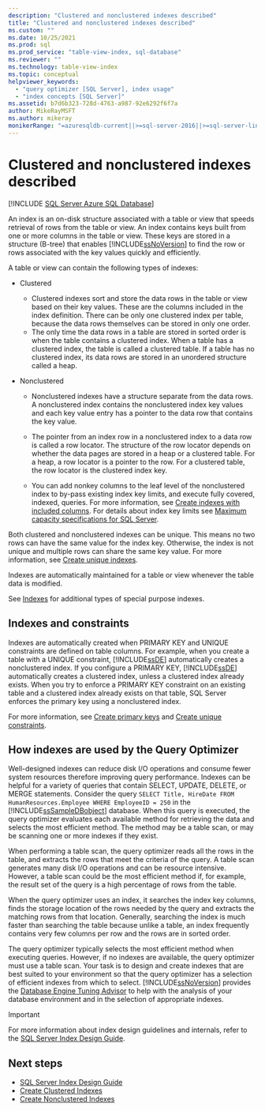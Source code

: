```yaml
---
description: "Clustered and nonclustered indexes described"
title: "Clustered and nonclustered indexes described"
ms.custom: ""
ms.date: 10/25/2021
ms.prod: sql
ms.prod_service: "table-view-index, sql-database"
ms.reviewer: ""
ms.technology: table-view-index
ms.topic: conceptual
helpviewer_keywords: 
  - "query optimizer [SQL Server], index usage"
  - "index concepts [SQL Server]"
ms.assetid: b7d6b323-728d-4763-a987-92e6292f6f7a
author: MikeRayMSFT
ms.author: mikeray
monikerRange: "=azuresqldb-current||>=sql-server-2016||>=sql-server-linux-2017||=azuresqldb-mi-current"
---
```

# Clustered and nonclustered indexes described

[!INCLUDE [SQL Server Azure SQL Database](../../includes/applies-to-version/sql-asdb.md)]

An index is an on-disk structure associated with a table or view that speeds retrieval of rows from the table or view. An index contains keys built from one or more columns in the table or view. These keys are stored in a structure (B-tree) that enables [!INCLUDE[ssNoVersion](../../includes/ssnoversion-md.md)] to find the row or rows associated with the key values quickly and efficiently.

A table or view can contain the following types of indexes:

- Clustered

  - Clustered indexes sort and store the data rows in the table or view based on their key values. These are the columns included in the index definition. There can be only one clustered index per table, because the data rows themselves can be stored in only one order.  
  - The only time the data rows in a table are stored in sorted order is when the table contains a clustered index. When a table has a clustered index, the table is called a clustered table. If a table has no clustered index, its data rows are stored in an unordered structure called a heap.

- Nonclustered

  - Nonclustered indexes have a structure separate from the data rows. A nonclustered index contains the nonclustered index key values and each key value entry has a pointer to the data row that contains the key value.
  - The pointer from an index row in a nonclustered index to a data row is called a row locator. The structure of the row locator depends on whether the data pages are stored in a heap or a clustered table. For a heap, a row locator is a pointer to the row. For a clustered table, the row locator is the clustered index key.

  - You can add nonkey columns to the leaf level of the nonclustered index to by-pass existing index key limits, and execute fully covered, indexed, queries. For more information, see [Create indexes with included columns](../../relational-databases/indexes/create-indexes-with-included-columns.md). For details about index key limits see [Maximum capacity specifications for SQL Server](../../sql-server/maximum-capacity-specifications-for-sql-server.md).

Both clustered and nonclustered indexes can be unique. This means no two rows can have the same value for the index key. Otherwise, the index is not unique and multiple rows can share the same key value. For more information, see [Create unique indexes](../../relational-databases/indexes/create-unique-indexes.md).

Indexes are automatically maintained for a table or view whenever the table data is modified.

See [Indexes](../../relational-databases/indexes/indexes.md) for additional types of special purpose indexes.

## Indexes and constraints

Indexes are automatically created when PRIMARY KEY and UNIQUE constraints are defined on table columns. For example, when you create a table with a UNIQUE constraint, [!INCLUDE[ssDE](../../includes/ssde-md.md)] automatically creates a nonclustered index. If you configure a PRIMARY KEY, [!INCLUDE[ssDE](../../includes/ssde-md.md)] automatically creates a clustered index, unless a clustered index already exists. When you try to enforce a PRIMARY KEY constraint on an existing table and a clustered index already exists on that table, SQL Server enforces the primary key using a nonclustered index.

For more information, see [Create primary keys](../../relational-databases/tables/create-primary-keys.md) and [Create unique constraints](../../relational-databases/tables/create-unique-constraints.md).

## How indexes are used by the Query Optimizer

Well-designed indexes can reduce disk I/O operations and consume fewer system resources therefore improving query performance. Indexes can be helpful for a variety of queries that contain SELECT, UPDATE, DELETE, or MERGE statements. Consider the query `SELECT Title, HireDate FROM HumanResources.Employee WHERE EmployeeID = 250` in the [!INCLUDE[ssSampleDBobject](../../includes/sssampledbobject-md.md)] database. When this query is executed, the query optimizer evaluates each available method for retrieving the data and selects the most efficient method. The method may be a table scan, or may be scanning one or more indexes if they exist.

When performing a table scan, the query optimizer reads all the rows in the table, and extracts the rows that meet the criteria of the query. A table scan generates many disk I/O operations and can be resource intensive. However, a table scan could be the most efficient method if, for example, the result set of the query is a high percentage of rows from the table.

When the query optimizer uses an index, it searches the index key columns, finds the storage location of the rows needed by the query and extracts the matching rows from that location. Generally, searching the index is much faster than searching the table because unlike a table, an index frequently contains very few columns per row and the rows are in sorted order.

 The query optimizer typically selects the most efficient method when executing queries. However, if no indexes are available, the query optimizer must use a table scan. Your task is to design and create indexes that are best suited to your environment so that the query optimizer has a selection of efficient indexes from which to select. [!INCLUDE[ssNoVersion](../../includes/ssnoversion-md.md)] provides the [Database Engine Tuning Advisor](../../relational-databases/performance/database-engine-tuning-advisor.md) to help with the analysis of your database environment and in the selection of appropriate indexes.

> [!IMPORTANT]
> For more information about index design guidelines and internals, refer to the [SQL Server Index Design Guide](../../relational-databases/sql-server-index-design-guide.md).

## Next steps

- [SQL Server Index Design Guide](../../relational-databases/sql-server-index-design-guide.md)
- [Create Clustered Indexes](../../relational-databases/indexes/create-clustered-indexes.md)
- [Create Nonclustered Indexes](../../relational-databases/indexes/create-nonclustered-indexes.md)

